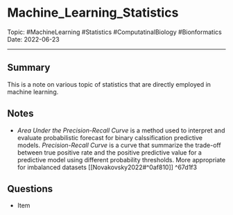 
# Machine_Learning_Statistics
Topic: #MachineLearning #Statistics #ComputatinalBiology #Bionformatics
Date: 2022-06-23

---

## Summary
This is a note on various topic of statistics that are directly employed in machine learning.

## Notes
- *Area Under the Precision-Recall Curve* is a method used to interpret and evaluate probabilistic forecast for binary calssification predictive models. *Precision-Recall Curve* is a curve that summarize the trade-off between true positive rate and the positive predictive value for a predictive model using different probability thresholds. More appropriate for imbalanced datasets  [[Novakovsky2022#^0af810]] ^67d1f3

## Questions
- Item



